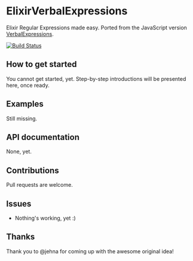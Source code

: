 ElixirVerbalExpressions
=======================

Elixir Regular Expressions made easy. Ported from the JavaScript version [VerbalExpressions](https://github.com/jehna/VerbalExpressions).

[![Build Status](https://travis-ci.org/maxsz/ElixirVerbalExpressions.png)](https://travis-ci.org/maxsz/ElixirVerbalExpressions)

## How to get started

You cannot get started, yet. Step-by-step introductions will be presented here,
once ready.

## Examples

Still missing.

## API documentation

None, yet.

## Contributions
Pull requests are welcome.

## Issues
 - Nothing's working, yet :)

## Thanks
Thank you to @jehna for coming up with the awesome original idea!

